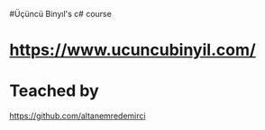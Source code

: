 #Üçüncü Binyıl's c# course
# https://www.ucuncubinyil.com/
# Teached by
https://github.com/altanemredemirci

